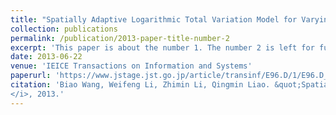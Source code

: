 ```yaml
---
title: "Spatially Adaptive Logarithmic Total Variation Model for Varying Light Face Recognition"
collection: publications
permalink: /publication/2013-paper-title-number-2
excerpt: 'This paper is about the number 1. The number 2 is left for future work.'
date: 2013-06-22
venue: 'IEICE Transactions on Information and Systems'
paperurl: 'https://www.jstage.jst.go.jp/article/transinf/E96.D/1/E96.D_155/_pdf'
citation: 'Biao Wang, Weifeng Li, Zhimin Li, Qingmin Liao. &quot;Spatially Adaptive Logarithmic Total Variation Model for Varying Light Face Recognition. &quot; <i>IEICE Transactions on Information and Systems
</i>, 2013.'
---
```


